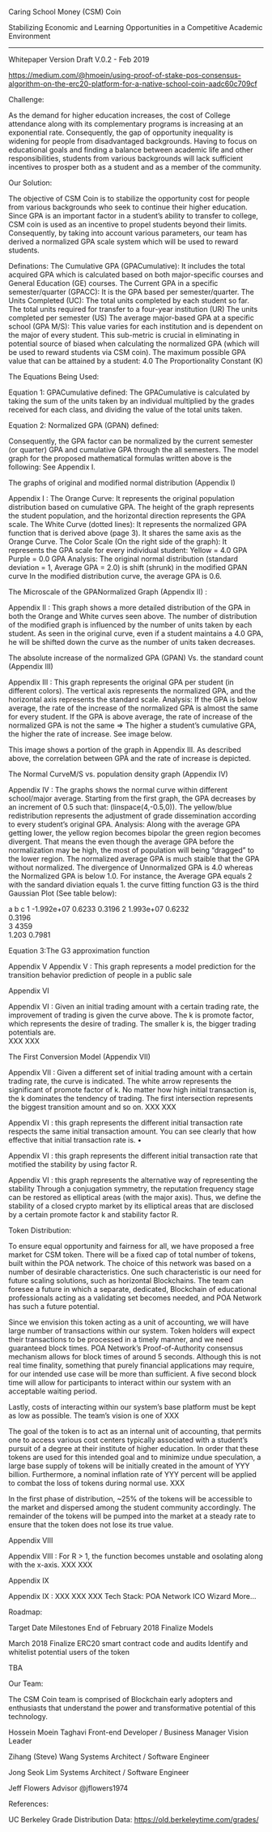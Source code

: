 Caring School Money (CSM) Coin



Stabilizing Economic and Learning Opportunities in a Competitive Academic Environment









***








Whitepaper
Version Draft V.0.2 - Feb 2019


https://medium.com/@hmoein/using-proof-of-stake-pos-consensus-algorithm-on-the-erc20-platform-for-a-native-school-coin-aadc60c709cf



Challenge:

 As the demand for higher education increases, the cost of College attendance along with its complementary programs is increasing at an exponential rate. Consequently, the gap of opportunity inequality is widening for people from disadvantaged backgrounds. Having to focus on educational goals and finding a balance between academic life and other responsibilities, students from various backgrounds will lack sufficient incentives to prosper both as a student and as a member of the community.  




Our Solution:

The objective of CSM Coin is to stabilize the opportunity cost for people from various backgrounds who seek to continue their higher education. Since GPA is an important factor in a student’s ability to transfer to college, CSM coin is used as an incentive to propel students beyond their limits. Consequently, by taking into account various parameters, our team has derived a normalized GPA scale system which will be used to reward students. 


Definations:
The Cumulative GPA (GPACumulative): It includes the total acquired GPA which is calculated based on both major-specific courses and General Education (GE) courses.
The Current GPA in a specific semester/quarter (GPACC): It is the GPA based per semester/quarter.
The Units Completed (UC): The total units completed by each student so far.
The total units required for transfer to a four-year institution (UR)
The units completed per semester (US)
The average major-based GPA at a specific school (GPA M/S): This value varies for each institution and is dependent on the major of every student. This sub-metric is crucial in eliminating in potential source of biased when calculating the normalized GPA (which will be used to reward students via CSM coin).
  The maximum possible GPA value that can be attained by a student: 4.0
The Proportionality Constant (K)



The Equations Being Used:

Equation 1: GPACumulative defined: The GPACumulative is calculated by taking the sum of the units taken by an individual multiplied by the grades received for each class, and dividing the value of the total units taken.



Equation 2: Normalized GPA (GPAN) defined:

Consequently, the GPA factor can be normalized by the current semester (or quarter) GPA and 
cumulative GPA through the all semesters. The model graph for the proposed mathematical formulas written above is the following: See Appendix I.





 The graphs of original and modified normal distribution (Appendix I)

Appendix I : 
The Orange Curve:
It represents the original population distribution based on cumulative GPA.
The height of the graph represents the student population, and the horizontal direction represents the GPA scale.
The White Curve (dotted lines):
It represents the normalized GPA function that is derived above (page 3).
It shares the same axis as the Orange Curve.
The Color Scale (On the right side of the graph):
It represents the GPA scale for every individual student:
Yellow = 4.0 GPA
Purple = 0.0 GPA
Analysis: 
The original normal distribution (standard deviation = 1, Average GPA = 2.0) is shift (shrunk) in the modified GPAN curve 
In the modified distribution curve, the average GPA is 0.6. 


The Microscale of the GPANormalized Graph (Appendix II) :



Appendix II : This graph shows a more detailed distribution of the GPA in both the Orange and White curves seen above. The number of distribution of the modified graph is influenced by the number of units taken by each student. As seen in the original curve, even if a student maintains a 4.0 GPA, he will be shifted down the curve as the number of units taken decreases.




The absolute increase of the normalized GPA (GPAN) Vs. the standard count (Appendix III)


Appendix III : 
This graph represents the original GPA per student (in different colors).
The vertical axis represents the normalized GPA, and the horizontal axis represents the standard scale. 
Analysis:
If the GPA is below average, the rate of the increase of the normalized GPA is almost the same for every student. 
If the GPA is above average, the rate of increase of the normalized GPA is not the same ⇒ The higher a student’s cumulative GPA, the higher the rate of increase. See image below.

 This image shows a portion of the graph in Appendix III. As described above, the correlation 
between GPA and the rate of increase is depicted.  


The Normal CurveM/S vs. population density graph (Appendix IV)
         
        
Appendix IV :
The graphs shows the normal curve within different school/major average. Starting from the first graph, the GPA decreases by an increment of 0.5 such that: (linspace(4,-0.5,0)).
The yellow/blue redistribution represents the adjustment of grade dissemination according to every student’s original GPA. 
Analysis:
Along with the average GPA getting lower, the yellow region becomes bipolar the green region becomes divergent. That means the even though the average GPA before the normalization may be high, the most of population will being “dragged” to the lower region. 
The normalized average GPA is much staible that the GPA without normalized. The divergence of Unnormalized GPA is 4.0 whereas the Normalized GPA is below 1.0. 
For instance, the Average GPA equals 2 with the sandard diviation equals 1. 
the curve fitting function G3 is the third Gaussian Plot (See table below): 



a
b
c
1
-1.992e+07
 0.6233
 0.3196
2
1.993e+07 
0.6232  
0.3196  
3
4359  
1.203 
0.7981  

Equation 3:The G3 approximation function


Appendix V
Appendix V : This graph represents a model prediction for the transition behavior prediction of people in a public sale


Appendix VI


Appendix VI :
Given an initial trading amount with a certain trading rate, the improvement of trading is given the curve above. The k is promote factor, which represents the desire of trading. The smaller k is, the bigger trading potentials are.  
XXX
XXX

















The First Conversion Model (Appendix VII)



Appendix VII : 
Given a different set of initial trading amount with a certain trading rate, the curve is indicated. The white arrow represents the significant of promote factor of k. No matter how high initial transaction is, the k dominates the tendency of trading. The first intersection represents the biggest transition amount and so on. 
XXX
XXX

Appendix VI :
this graph represents the different initial transaction rate respects the same initial transaction amount. You can see clearly that how effective that initial transaction rate is. 
• 


Appendix VI :
this graph represents the different initial transaction rate that motified the stability by using factor R. 





Appendix VI :
this graph represents the alternative way of representing the stability Through a conjugation symmetry, the reputation frequency stage can be restored as elliptical areas (with the major axis). Thus, we define the stability of a closed crypto market by its elliptical areas that are disclosed by a certain promote factor k and stability factor R.


Token Distribution:

To ensure equal opportunity and fairness for all, we have proposed a free market for CSM token. There will be a fixed cap of total number of tokens, built within the POA network. The choice of this network was based on a number of desirable characteristics. One such characteristic is our need for future scaling solutions, such as horizontal Blockchains.  The team can foresee a future in which a separate, dedicated, Blockchain of educational professionals acting as a validating set becomes needed, and POA Network has such a future potential.  

Since we envision this token acting as a unit of accounting, we will have large number of transactions within our system.  Token holders will expect their transactions to be processed in a timely manner, and we need guaranteed block times.  POA Network’s Proof-of-Authority consensus mechanism allows for block times of around 5 seconds.  Although this is not real time finality, something that purely financial applications may require, for our intended use case will be more than sufficient.  A five second block time will allow for participants to interact within our system with an acceptable waiting period. 

Lastly, costs of interacting within our system’s base platform must be kept as low as possible.  The team’s vision is one of XXX

The goal of the token is to act as an internal unit of accounting, that permits one to access various cost centers typically associated with a student’s pursuit of a degree at their institute of higher education.  In order that these tokens are used for this intended goal and to minimize undue speculation, a large base supply of tokens will be initially created in the amount of YYY billion.  Furthermore, a nominal inflation rate of YYY percent will be applied to combat the loss of tokens during normal use. XXX  

In the first phase of distribution, ~25% of the tokens will be accessible to the market and dispersed among the student community accordingly. The remainder of the tokens will be pumped into the market at a steady rate to ensure that the token does not lose its true value. 


Appendix VIII


Appendix VIII :
For R > 1, the function becomes unstable and osolating along with the x-axis.
XXX
XXX






Appendix IX


Appendix IX :
XXX
XXX
XXX
Tech Stack: 
POA Network
ICO Wizard
More…


Roadmap:

Target Date
Milestones
End of February 2018
Finalize Models

March 2018
Finalize ERC20 smart contract code and audits
Identify and whitelist potential users of the token

TBA













Our Team: 

The CSM Coin team is comprised of Blockchain early adopters and enthusiasts that understand the power and transformative potential of this technology.  


Hossein Moein Taghavi
Front-end Developer / Business Manager 
Vision Leader

Zihang (Steve) Wang
Systems Architect / 
Software Engineer

Jong Seok Lim
Systems Architect / 
Software Engineer


Jeff Flowers
Advisor
@jflowers1974 













References:

UC Berkeley Grade Distribution Data:
https://old.berkeleytime.com/grades/
